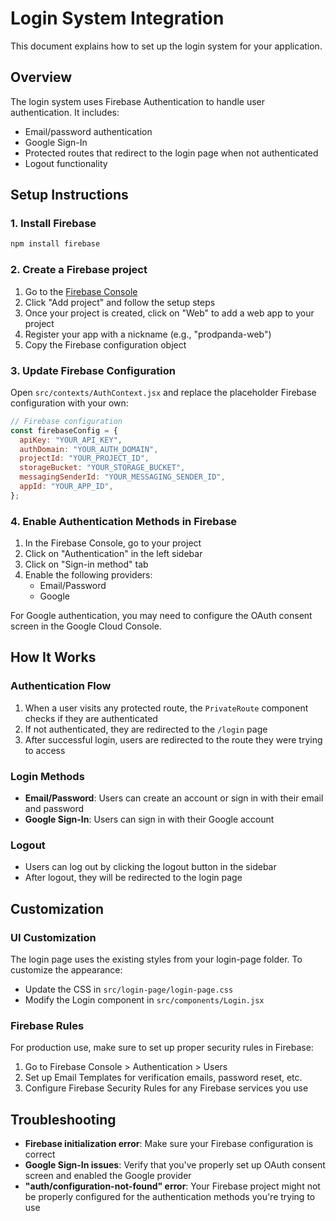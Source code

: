 # Login System Integration

This document explains how to set up the login system for your application.

## Overview

The login system uses Firebase Authentication to handle user authentication. It includes:

- Email/password authentication
- Google Sign-In
- Protected routes that redirect to the login page when not authenticated
- Logout functionality

## Setup Instructions

### 1. Install Firebase

```bash
npm install firebase
```

### 2. Create a Firebase project

1. Go to the [Firebase Console](https://console.firebase.google.com/)
2. Click "Add project" and follow the setup steps
3. Once your project is created, click on "Web" to add a web app to your project
4. Register your app with a nickname (e.g., "prodpanda-web")
5. Copy the Firebase configuration object

### 3. Update Firebase Configuration

Open `src/contexts/AuthContext.jsx` and replace the placeholder Firebase configuration with your own:

```javascript
// Firebase configuration
const firebaseConfig = {
  apiKey: "YOUR_API_KEY",
  authDomain: "YOUR_AUTH_DOMAIN",
  projectId: "YOUR_PROJECT_ID",
  storageBucket: "YOUR_STORAGE_BUCKET",
  messagingSenderId: "YOUR_MESSAGING_SENDER_ID",
  appId: "YOUR_APP_ID",
};
```

### 4. Enable Authentication Methods in Firebase

1. In the Firebase Console, go to your project
2. Click on "Authentication" in the left sidebar
3. Click on "Sign-in method" tab
4. Enable the following providers:
   - Email/Password
   - Google

For Google authentication, you may need to configure the OAuth consent screen in the Google Cloud Console.

## How It Works

### Authentication Flow

1. When a user visits any protected route, the `PrivateRoute` component checks if they are authenticated
2. If not authenticated, they are redirected to the `/login` page
3. After successful login, users are redirected to the route they were trying to access

### Login Methods

- **Email/Password**: Users can create an account or sign in with their email and password
- **Google Sign-In**: Users can sign in with their Google account

### Logout

- Users can log out by clicking the logout button in the sidebar
- After logout, they will be redirected to the login page

## Customization

### UI Customization

The login page uses the existing styles from your login-page folder. To customize the appearance:

- Update the CSS in `src/login-page/login-page.css`
- Modify the Login component in `src/components/Login.jsx`

### Firebase Rules

For production use, make sure to set up proper security rules in Firebase:

1. Go to Firebase Console > Authentication > Users
2. Set up Email Templates for verification emails, password reset, etc.
3. Configure Firebase Security Rules for any Firebase services you use

## Troubleshooting

- **Firebase initialization error**: Make sure your Firebase configuration is correct
- **Google Sign-In issues**: Verify that you've properly set up OAuth consent screen and enabled the Google provider
- **"auth/configuration-not-found" error**: Your Firebase project might not be properly configured for the authentication methods you're trying to use 